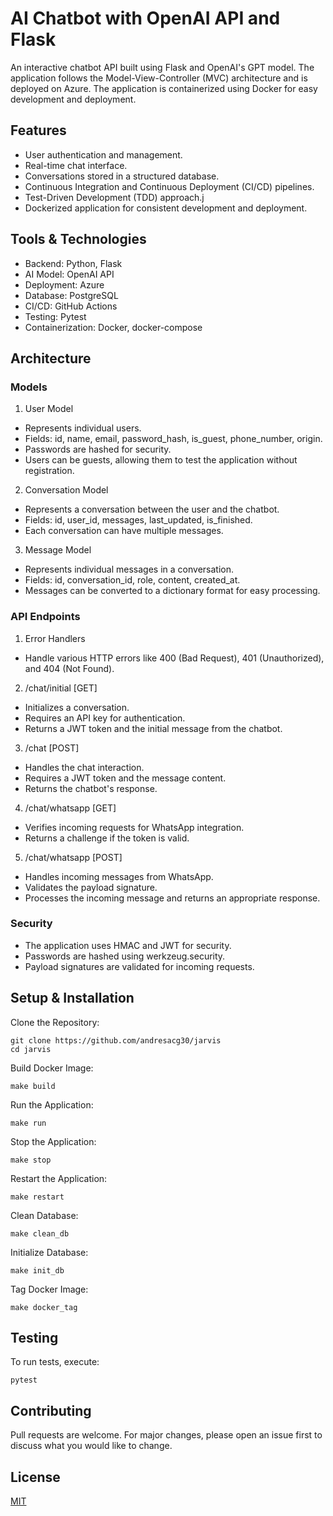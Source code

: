 # AI Chatbot with OpenAI API and Flask
An interactive chatbot API built using Flask and OpenAI's GPT model. The application follows the Model-View-Controller (MVC) architecture and is deployed on Azure. The application is containerized using Docker for easy development and deployment.

## Features
- User authentication and management.
- Real-time chat interface.
- Conversations stored in a structured database.
- Continuous Integration and Continuous Deployment (CI/CD) pipelines.
- Test-Driven Development (TDD) approach.j
- Dockerized application for consistent development and deployment.

## Tools & Technologies
- Backend: Python, Flask
- AI Model: OpenAI API
- Deployment: Azure
- Database: PostgreSQL
- CI/CD: GitHub Actions
- Testing: Pytest
- Containerization: Docker, docker-compose

## Architecture
### Models
1. User Model
  - Represents individual users.
  - Fields: id, name, email, password_hash, is_guest, phone_number, origin.
  - Passwords are hashed for security.
  - Users can be guests, allowing them to test the application without registration.
2. Conversation Model
  - Represents a conversation between the user and the chatbot.
  - Fields: id, user_id, messages, last_updated, is_finished.
  - Each conversation can have multiple messages.
3. Message Model
  - Represents individual messages in a conversation.
  - Fields: id, conversation_id, role, content, created_at.
  - Messages can be converted to a dictionary format for easy processing.

### API Endpoints
1. Error Handlers
  - Handle various HTTP errors like 400 (Bad Request), 401 (Unauthorized), and 404 (Not Found).
2. /chat/initial [GET]
  - Initializes a conversation.
  - Requires an API key for authentication.
  - Returns a JWT token and the initial message from the chatbot.
3. /chat [POST]
  - Handles the chat interaction.
  - Requires a JWT token and the message content.
  - Returns the chatbot's response.
4. /chat/whatsapp [GET]
  - Verifies incoming requests for WhatsApp integration.
  - Returns a challenge if the token is valid.
5. /chat/whatsapp [POST]
  - Handles incoming messages from WhatsApp.
  - Validates the payload signature.
  - Processes the incoming message and returns an appropriate response.
### Security
- The application uses HMAC and JWT for security.
- Passwords are hashed using werkzeug.security.
- Payload signatures are validated for incoming requests.

## Setup & Installation

Clone the Repository:
```
git clone https://github.com/andresacg30/jarvis
cd jarvis
```
Build Docker Image:

```
make build
```
Run the Application:
```
make run
```
Stop the Application:
```
make stop
```
Restart the Application:
```
make restart
```
Clean Database:
```
make clean_db
```
Initialize Database:
```
make init_db
```
Tag Docker Image:
```
make docker_tag
```

## Testing
To run tests, execute:
```
pytest
```
## Contributing
Pull requests are welcome. For major changes, please open an issue first to discuss what you would like to change.

## License
[MIT](https://choosealicense.com/licenses/mit/)

